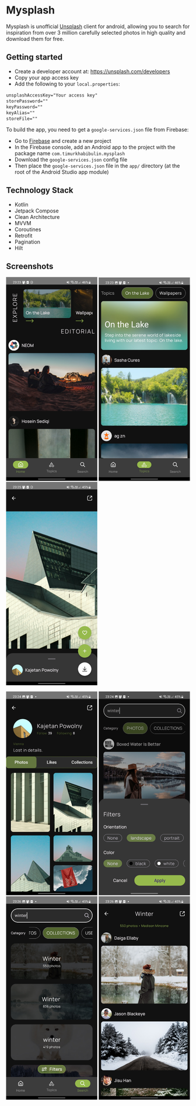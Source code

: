 # Mysplash

Mysplash is unofficial [Unsplash](https://unsplash.com/) client for android,
allowing you to search for inspiration from over 3 million
carefully selected photos in high quality and
download them for free.

## Getting started

* Create a developer account at: https://unsplash.com/developers
* Copy your app access key
* Add the following to your `local.properties`:
```
unsplashAccessKey="Your access key"
storePassword=""
keyPassword=""
keyAlias=""
storeFile=""
```

To build the app, you need to get a `google-services.json` file from Firebase:

* Go to [Firebase](https://console.firebase.google.com) and create a new project
* In the Firebase console, add an Android app to the project with the package name `com.timurkhabibulin.mysplash`
* Download the `google-services.json` config file
* Then place the `google-services.json` file in the `app/` directory (at the root of the Android Studio app module)

## Technology Stack

* Kotlin
* Jetpack Compose
* Clean Architecture
* MVVM
* Coroutines
* Retrofit
* Pagination
* Hilt

## Screenshots

<p align="left">
<img src="Screenshots/Editorial.jpg" alt="drawing" width="250"/>
<img src="Screenshots/Topics.jpg" alt="drawing" width="250"/>
<img src="Screenshots/PhotoInfo1.jpg" alt="drawing" width="250"/>
</p>
<p align="left">
 <img src="Screenshots/User.jpg" alt="drawing" width="250"/>
<img src="Screenshots/Search.jpg" alt="drawing" width="250"/>
<img src="Screenshots/Collections.jpg" alt="drawing" width="250"/>
<img src="Screenshots/collectionView.jpg" alt="drawing" width="250"/>
</p>



